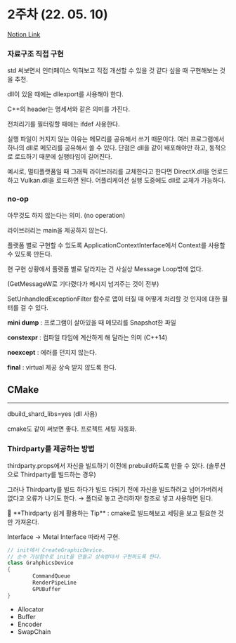 # 2주차 (22. 05. 10)
[Notion Link](https://www.notion.so/2-22-05-10-edd842360fcf4a4c91ca0472d8d771e9)

### 자료구조 직접 구현

std 써보면서 인터페이스 익혀보고 직접 개선할 수 있을 것 같다 싶을 때 구현해보는 것을 추천.

dll이 있을 때에는 dllexport를 사용해야 한다.

C++의 header는 명세서와 같은 의미를 가진다.

전처리기를 필터링할 때에는 ifdef 사용한다.

실행 파일이 커지지 않는 이유는 메모리를 공유해서 쓰기 때문이다. 여러 프로그램에서 하나의 dll로 메모리를 공유해서 쓸 수 있다. 단점은 dll을 같이 배포해야만 하고, 동적으로 로드하기 때문에 실행타임이 길어진다.

예시로, 멀티플랫폼일 때 그래픽 라이브러리를 교체한다고 한다면 DirectX.dll을 언로드하고 Vulkan.dll을 로드하면 된다. 어플리케이션 실행 도중에도 dll로 교체가 가능하다.

### no-op

아무것도 하지 않는다는 의미. (no operation)

라이브러리는 main을 제공하지 않는다.

플랫폼 별로 구현할 수 있도록 ApplicationContextInterface에서 Context를 사용할 수 있도록 만든다.

현 구현 상황에서 플랫폼 별로 달라지는 건 사실상 Message Loop밖에 없다.

(GetMessageW로 기다렸다가 메시지 넘겨주는 것이 전부)

SetUnhandledExceptionFilter 함수로 앱이 터질 때 어떻게 처리할 것 인지에 대한 필터를 걸 수 있다.

**mini dump** : 프로그램이 살아있을 때 메모리를 Snapshot한 파일

**constexpr** : 컴파일 타임에 계산하게 해 달라는 의미 (C++14)

**noexcept** : 에러를 던지지 않는다.

**final** : virtual 제공 상속 받지 않도록 한다.

## CMake

---

dbuild_shard_libs=yes (dll 사용)

cmake도 같이 써보면 좋다. 프로젝트 세팅 자동화.

### Thirdparty를 제공하는 방법

thirdparty.props에서 자신을 빌드하기 이전에 prebuild하도록 만들 수 있다. (솔루션으로 Thirdparty를 빌드하는 경우)

그러나 Thirdparty를 빌드 하다가 빌드 다되기 전에 자신을 빌드하려고 넘어가버려서 없다고 오류가 나기도 한다. → 폴더로 놓고 관리하자! 참조로 넣고 사용하면 된다.

<aside>
📌 **Thirdparty 쉽게 활용하는 Tip** : cmake로 빌드해보고 세팅을 보고 필요한 것만 가져온다.

</aside>

Interface → Metal Interface 따라서 구현.

```cpp
// init에서 CreateGraphicDevice.
// 순수 가상함수로 init을 만들고 상속받아서 구현하도록 한다.
class GrahphicsDevice
{
		CommandQueue
		RenderPipeLine
		GPUBuffer
}
```

- Allocator
- Buffer
- Encoder
- SwapChain